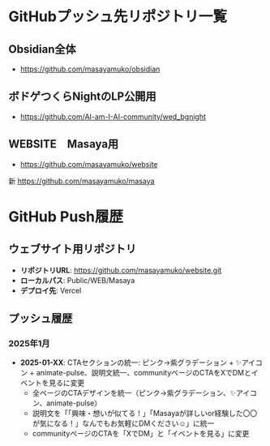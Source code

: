 # GitHubプッシュ先リポジトリ一覧

## Obsidian全体
- https://github.com/masayamuko/obsidian

## ボドゲつくらNightのLP公開用
- https://github.com/AI-am-I-AI-community/wed_bgnight 


## WEBSITE　Masaya用
- https://github.com/masayamuko/website

新
https://github.com/masayamuko/masaya

# GitHub Push履歴

## ウェブサイト用リポジトリ
- **リポジトリURL**: https://github.com/masayamuko/website.git
- **ローカルパス**: Public/WEB/Masaya
- **デプロイ先**: Vercel

## プッシュ履歴

### 2025年1月
- **2025-01-XX**: CTAセクションの統一: ピンク→紫グラデーション + ✨アイコン + animate-pulse、説明文統一、communityページのCTAをXでDMとイベントを見るに変更
  - 全ページのCTAデザインを統一（ピンク→紫グラデーション、✨アイコン、animate-pulse）
  - 説明文を「「興味・想いが似てる！」「Masayaが詳しいor経験した〇〇が気になる！」なんでもお気軽にDMください☺️」に統一
  - communityページのCTAを「XでDM」と「イベントを見る」に変更
　